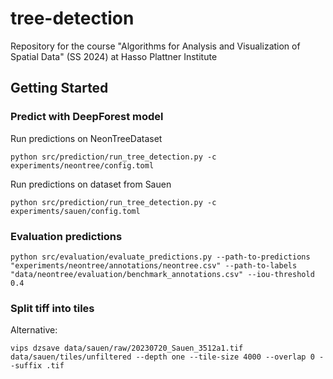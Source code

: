 # tree-detection
Repository for the course "Algorithms for Analysis and Visualization of Spatial Data" (SS 2024) at Hasso Plattner Institute

## Getting Started

### Predict with DeepForest model

Run predictions on NeonTreeDataset
```
python src/prediction/run_tree_detection.py -c experiments/neontree/config.toml
```

Run predictions on dataset from Sauen
```
python src/prediction/run_tree_detection.py -c experiments/sauen/config.toml
```

### Evaluation predictions

```
python src/evaluation/evaluate_predictions.py --path-to-predictions "experiments/neontree/annotations/neontree.csv" --path-to-labels "data/neontree/evaluation/benchmark_annotations.csv" --iou-threshold 0.4
```

### Split tiff into tiles

Alternative:
```
vips dzsave data/sauen/raw/20230720_Sauen_3512a1.tif data/sauen/tiles/unfiltered --depth one --tile-size 4000 --overlap 0 --suffix .tif
```
